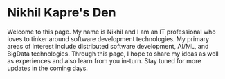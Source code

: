# Nikhil Kapre's Den
Welcome to this page. My name is Nikhil and I am an IT professional who loves to tinker around software development technologies. My primary areas of interest include distributed software development, AI/ML, and BigData technologies. Through this page, I hope to share my ideas as well as experiences and also learn from you in-turn. Stay tuned for more updates in the coming days.
